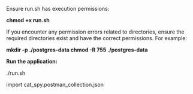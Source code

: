 Ensure run.sh has execution permissions:

**chmod +x run.sh**

If you encounter any permission errors related to directories, ensure the required directories exist and have the correct permissions. For example:

**mkdir -p ./postgres-data
chmod -R 755 ./postgres-data**

**Run the application:**

./run.sh

import cat_spy.postman_collection.json







